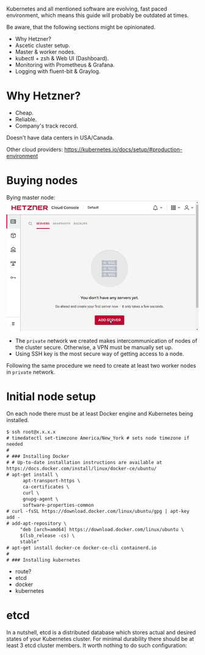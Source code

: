 Kubernetes and all mentioned software are evolving, fast paced environment, which means this guide will probably be outdated at times.

Be aware, that the following sections might be opinionated.

- Why Hetzner?
- Ascetic cluster setup.
- Master & worker nodes.
- kubectl + zsh & Web UI (Dashboard).
- Monitoring with Prometheus & Grafana.
- Logging with fluent-bit & Graylog.


Why Hetzner?
============

- Cheap.
- Reliable.
- Company's track record. 

Doesn't have data centers in USA/Canada. 

Other cloud providers: https://kubernetes.io/docs/setup/#production-environment

Buying nodes
============

Bying master node:
![Master node creation on Hetzner GIF](resources/gif/master_node_creation.gif)

- The `private` network we created makes intercommunication of nodes of the cluster secure. Otherwise, a VPN must be manually set up.
- Using SSH key is the most secure way of getting access to a node.

Following the same procedure we need to create at least two worker nodes in `private` network.

Initial node setup
=============

On each node there must be at least Docker engine and Kubernetes being installed. 

```console
$ ssh root@x.x.x.x
# timedatectl set-timezone America/New_York # sets node timezone if needed
#  
# ### Installing Docker
# # Up-to-date installation instructions are available at https://docs.docker.com/install/linux/docker-ce/ubuntu/
# apt-get install \
      apt-transport-https \
      ca-certificates \
      curl \
      gnupg-agent \
      software-properties-common
# curl -fsSL https://download.docker.com/linux/ubuntu/gpg | apt-key add -
# add-apt-repository \
     "deb [arch=amd64] https://download.docker.com/linux/ubuntu \
     $(lsb_release -cs) \
     stable"
# apt-get install docker-ce docker-ce-cli containerd.io
#
# ### Installing kubernetes
```
- route?
- etcd
- docker
- kubernetes

etcd
====

In a nutshell, etcd is a distributed database which stores actual and desired states of your Kubernetes cluster. 
For minimal durability there should be at least 3 etcd cluster members. 
It worth nothing to do such configuration:
